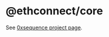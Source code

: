 @ethconnect/core
===============

See [0xsequence project page](https://github.com/0xsequence/sequence.js).
